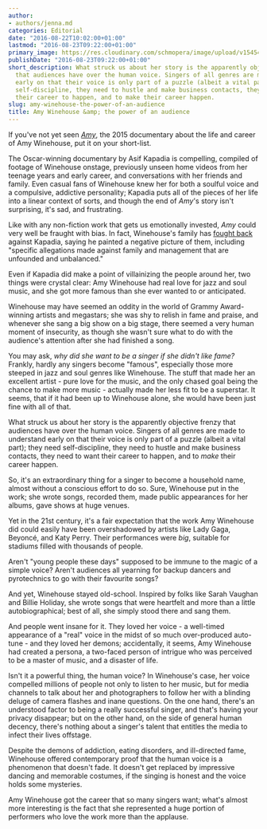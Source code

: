 ```yaml
---
author:
- authors/jenna.md
categories: Editorial
date: "2016-08-22T10:02:00+01:00"
lastmod: "2016-08-23T09:22:00+01:00"
primary_image: https://res.cloudinary.com/schmopera/image/upload/v1545409169/media/webhook-uploads/1471863555435/2016-09-22---Amy-Winehouse.jpg.jpg
publishDate: "2016-08-23T09:22:00+01:00"
short_description: What struck us about her story is the apparently objective frenzy
  that audiences have over the human voice. Singers of all genres are made to understand
  early on that their voice is only part of a puzzle (albeit a vital part); they need
  self-discipline, they need to hustle and make business contacts, they need to want
  their career to happen, and to make their career happen.
slug: amy-winehouse-the-power-of-an-audience
title: Amy Winehouse &amp; the power of an audience
---
```


If you've not yet seen [*Amy*](http://www.imdb.com/title/tt2870648/), the 2015 documentary about the life and career of Amy Winehouse, put it on your short-list.

The Oscar-winning documentary by Asif Kapadia is compelling, compiled of footage of Winehouse onstage, previously unseen home videos from her teenage years and early career, and conversations with her friends and family. Even casual fans of Winehouse knew her for both a soulful voice and a compulsive, addictive personality; Kapadia puts all of the pieces of her life into a linear context of sorts, and though the end of *Amy*'s story isn't surprising, it's sad, and frustrating.

Like with any non-fiction work that gets us emotionally invested, *Amy* could very well be fraught with bias. In fact, Winehouse's family has [fought back](https://www.theguardian.com/music/2015/apr/27/amy-winehouse-documentary-family-cannes-film-festival) against Kapadia, saying he painted a negative picture of them, including "specific allegations made against family and management that are unfounded and unbalanced."

Even if Kapadia did make a point of villainizing the people around her, two things were crystal clear: Amy Winehouse had real love for jazz and soul music, and she got more famous than she ever wanted to or anticipated.

Winehouse may have seemed an oddity in the world of Grammy Award-winning artists and megastars; she was shy to relish in fame and praise, and whenever she sang a big show on a big stage, there seemed a very human moment of insecurity, as though she wasn't sure what to do with the audience's attention after she had finished a song.

You may ask, *why did she want to be a singer if she didn't like fame?* Frankly, hardly any singers become "famous", especially those more steeped in jazz and soul genres like Winehouse. The stuff that made her an excellent artist - pure love for the music, and the only chased goal being the chance to make more music - actually made her less fit to be a superstar. It seems, that if it had been up to Winehouse alone, she would have been just fine with all of that.

What struck us about her story is the apparently objective frenzy that audiences have over the human voice. Singers of all genres are made to understand early on that their voice is only part of a puzzle (albeit a vital part); they need self-discipline, they need to hustle and make business contacts, they need to want their career to happen, and to *make* their career happen.

So, it's an extraordinary thing for a singer to become a household name, almost without a conscious effort to do so. Sure, Winehouse put in the work; she wrote songs, recorded them, made public appearances for her albums, gave shows at huge venues. 

Yet in the 21st century, it's a fair expectation that the work Amy Winehouse did could easily have been overshadowed by artists like Lady Gaga, Beyoncé, and Katy Perry. Their performances were *big*, suitable for stadiums filled with thousands of people. 

Aren't "young people these days" supposed to be immune to the magic of a simple voice? Aren't audiences all yearning for backup dancers and pyrotechnics to go with their favourite songs?

And yet, Winehouse stayed old-school. Inspired by folks like Sarah Vaughan and Billie Holiday, she wrote songs that were heartfelt and more than a little autobiographical; best of all, she simply stood there and sang them. 

And people went insane for it. They loved her voice - a well-timed appearance of a "real" voice in the midst of so much over-produced auto-tune - and they loved her demons; accidentally, it seems, Amy Winehouse had created a persona, a two-faced person of intrigue who was perceived to be a master of music, and a disaster of life.

Isn't it a powerful thing, the human voice? In Winehouse's case, her voice compelled millions of people not only to listen to her music, but for media channels to talk about her and photographers to follow her with a blinding deluge of camera flashes and inane questions. On the one hand, there's an understood factor to being a really successful singer, and that's having your privacy disappear; but on the other hand, on the side of general human decency, there's nothing about a singer's talent that entitles the media to infect their lives offstage.

Despite the demons of addiction, eating disorders, and ill-directed fame, Winehouse offered contemporary proof that the human voice is a phenomenon that doesn't fade. It doesn't get replaced by impressive dancing and memorable costumes, if the singing is honest and the voice holds some mysteries. 

Amy Winehouse got the career that so many singers want; what's almost more interesting is the fact that she represented a huge portion of performers who love the work more than the applause.

